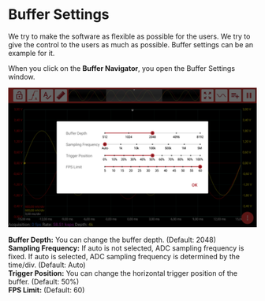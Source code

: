 # Buffer Settings

We try to make the software as flexible as possible for the users. We try to give the control to the users as much as possible. Buffer settings can be an example for it.

When you click on the **Buffer Navigator**, you open the Buffer Settings window.

![](../../../../.gitbook/assets/12.png)

**Buffer Depth:** You can change the buffer depth. \(Default: 2048\)  
**Sampling Frequency:** If auto is not selected, ADC sampling frequency is fixed. If auto is selected, ADC sampling frequency is determined by the time/div. \(Default: Auto\)  
**Trigger Position:** You can change the horizontal trigger position of the buffer. \(Default: 50%\)  
**FPS Limit:** \(Default: 60\)


